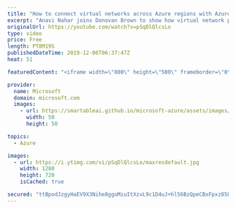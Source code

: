 ```yaml
---
title: "How to connect virtual networks across Azure regions with Azure Global VNet peering | Azure Friday"
excerpt: "Anavi Nahar joins Donovan Brown to show how virtual network peering enables you to connect networks seamlessly in Azure Virtual Network. The virtual networks appear as one for connectivity purposes. The traffic between virtual machines uses the Microsoft backbone infrastructure. Like traffic between"
originalUrl: https://youtube.com/watch?v=pSqDlQlcsLo
type: video
price: Free
length: PT8M19S
publishedDateTime: 2019-12-06T06:37:47Z
heat: 51

featuredContent: "<iframe width=\"800\" height=\"500\" frameborder=\"0\" src=\"https://www.youtube.com/embed/pSqDlQlcsLo\" allow=\"accelerometer; autoplay; encrypted-media; gyroscope; picture-in-picture\" allowfullscreen></iframe>"

provider:
  name: Microsoft
  domain: microsoft.com
  images:
    - url: https://smartableai.github.io/microsoft-azure/assets/images/organizations/microsoft.com-50x50.jpg
      width: 50
      height: 50

topics:
  - Azure

images:
  - url: https://i.ytimg.com/vi/pSqDlQlcsLo/maxresdefault.jpg
    width: 1280
    height: 720
    isCached: true

secured: "ttBpodJzgyHaEV9X3Nihe8ggoMiuItXzvL9c1D4uJ+hlS6BzQpeCBxFpxz85QhOuK02bVNmOp8K2G5U16Rrk8WxAsDeQPqRh0cINtCrkFGm0EtAJBPE+yfvvOngY0dbf9QTyntrnhv8Qq3HIF3BOUefI/U3JMJotl0gmmuYp/23NT3JnXJo2RL30aZVqel00m36A6x7HGA/bkBGGBZej+Hs8unJx0JDuNyzD7SH/O9OrCRJdP7n5k67GPzB2ZmXnVnJXIdneigObeQH5ZVXtxQ5hl9S2Pvpkz4355cwl8CM01s/gb/Tiv5A7Y/74/3upyX4+bUuwXFqQpNQ29EVcXBmQXfx+iJItJqGHz1AiSUXWTN9/ah2quSw1D+q+TTFEsd9jIl8ksAY0mrlLRjqvGVibqdVapLJ/3j4Df4cFJjk=;/EVhPgG8aBkTgBz1t1PnwQ=="
---
```


